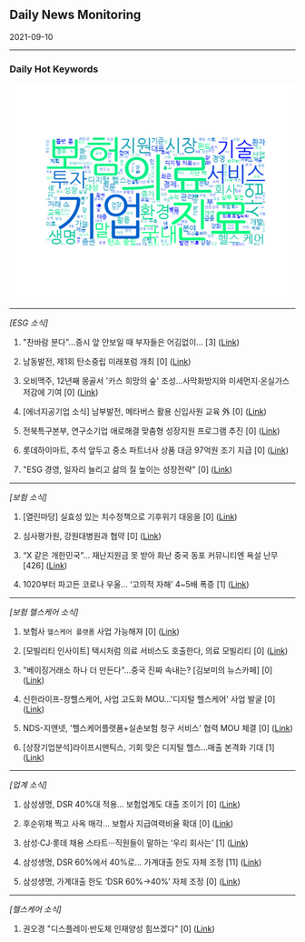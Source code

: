 ## Daily News Monitoring 

2021-09-10 

----------

### Daily Hot Keywords 

![word_cloud](image/2021-09-10_word_cloud.png)

----------

*[ESG 소식]*

1. "찬바람 분다"…증시 앞 안보일 때 부자들은 어김없이… [3] ([Link](https://news.naver.com/main/read.naver?mode=LSD&mid=sec&sid1=101&oid=009&aid=0004850497))

2. 남동발전, 제1회 탄소중립 미래포럼 개최 [0] ([Link](https://news.naver.com/main/read.naver?mode=LSD&mid=sec&sid1=105&oid=092&aid=0002233303))

3. 오비맥주, 12년째 몽골서 '카스 희망의 숲' 조성…사막화방지와 미세먼지·온실가스 저감에 기여 [0] ([Link](https://news.naver.com/main/read.naver?mode=LSD&mid=sec&sid1=101&oid=076&aid=0003777186))

4. [에너지공기업 소식] 남부발전, 메타버스 활용 신입사원 교육 外 [0] ([Link](https://news.naver.com/main/read.naver?mode=LSD&mid=sec&sid1=101&oid=082&aid=0001118704))

5. 전북특구본부, 연구소기업 애로해결 맞춤형 성장지원 프로그램 추진 [0] ([Link](https://news.naver.com/main/read.naver?mode=LSD&mid=sec&sid1=102&oid=030&aid=0002968623))

6. 롯데하이마트, 추석 앞두고 중소 파트너사 상품 대금 97억원 조기 지급 [0] ([Link](https://news.naver.com/main/read.naver?mode=LSD&mid=sec&sid1=101&oid=076&aid=0003777193))

7. "ESG 경영, 일자리 늘리고 삶의 질 높이는 성장전략" [0] ([Link](https://news.naver.com/main/read.naver?mode=LSD&mid=sec&sid1=101&oid=009&aid=0004850489))

----------

*[보험 소식]*

1. [열린마당] 실효성 있는 치수정책으로 기후위기 대응을 [0] ([Link](https://news.naver.com/main/read.naver?mode=LSD&mid=sec&sid1=110&oid=022&aid=0003618262))

2. 심사평가원, 강원대병원과 협약 [0] ([Link](https://news.naver.com/main/read.naver?mode=LSD&mid=sec&sid1=102&oid=002&aid=0002209564))

3. “X 같은 개한민국”… 재난지원금 못 받아 화난 중국 동포 커뮤니티엔 욕설 난무 [426] ([Link](https://news.naver.com/main/read.naver?mode=LSD&mid=sec&sid1=102&oid=022&aid=0003618258))

4. 1020부터 파고든 코로나 우울… ‘고의적 자해’ 4~5배 폭증 [1] ([Link](https://news.naver.com/main/read.naver?mode=LSD&mid=sec&sid1=102&oid=081&aid=0003215170))

----------

*[보험 헬스케어 소식]*

1. 보험사 `헬스케어 플랫폼` 사업 가능해져 [0] ([Link](https://news.naver.com/main/read.naver?mode=LSD&mid=sec&sid1=101&oid=029&aid=0002696192))

2. [모빌리티 인사이트] 택시처럼 의료 서비스도 호출한다, 의료 모빌리티 [0] ([Link](https://news.naver.com/main/read.naver?mode=LSD&mid=sec&sid1=105&oid=020&aid=0003381193))

3. "베이징거래소 하나 더 만든다"...중국 진짜 속내는? [김보미의 뉴스카페] [0] ([Link](https://news.naver.com/main/read.naver?mode=LSD&mid=sec&sid1=101&oid=215&aid=0000983780))

4. 신한라이프-창헬스케어, 사업 고도화 MOU…'디지털 헬스케어' 사업 발굴 [0] ([Link](https://news.naver.com/main/read.naver?mode=LSD&mid=sec&sid1=101&oid=031&aid=0000623379))

5. NDS-지앤넷, '헬스케어플랫폼+실손보험 청구 서비스' 협력 MOU 체결 [0] ([Link](https://news.naver.com/main/read.naver?mode=LSD&mid=sec&sid1=101&oid=030&aid=0002968570))

6. [상장기업분석]라이프시맨틱스, 기회 맞은 디지털 헬스…매출 본격화 기대 [1] ([Link](https://news.naver.com/main/read.naver?mode=LSD&mid=sec&sid1=102&oid=030&aid=0002968566))

----------

*[업계 소식]*

1. 삼성생명, DSR 40%대 적용… 보험업계도 대출 조이기 [0] ([Link](https://news.naver.com/main/read.naver?mode=LSD&mid=sec&sid1=101&oid=469&aid=0000628831))

2. 후순위채 찍고 사옥 매각… 보험사 지급여력비율 확대 [0] ([Link](https://news.naver.com/main/read.naver?mode=LSD&mid=sec&sid1=101&oid=014&aid=0004706505))

3. 삼성·CJ·롯데 채용 스타트···직원들이 말하는 ‘우리 회사는’ [1] ([Link](https://news.naver.com/main/read.naver?mode=LSD&mid=sec&sid1=102&oid=011&aid=0003960793))

4. 삼성생명, DSR 60%에서 40%로… 가계대출 한도 자체 조정 [11] ([Link](https://news.naver.com/main/read.naver?mode=LSD&mid=sec&sid1=101&oid=366&aid=0000760426))

5. 삼성생명, 가계대출 한도 ‘DSR 60%→40%’ 자체 조정 [0] ([Link](https://news.naver.com/main/read.naver?mode=LSD&mid=sec&sid1=101&oid=016&aid=0001885834))

----------

*[헬스케어 소식]*

1. 권오경 "디스플레이·반도체 인재양성 힘쓰겠다" [0] ([Link](https://news.naver.com/main/read.naver?mode=LSD&mid=sec&sid1=105&oid=029&aid=0002696224))

